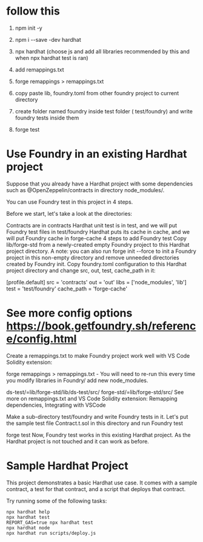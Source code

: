 
# follow this

1. npm init -y

2. npm i --save -dev hardhat

3. npx hardhat (choose js and add all libraries recommended by this and when npx hardhat test is ran) 

4. add remappings.txt

5. forge remappings > remappings.txt

6. copy paste lib, foundry.toml from other foundry project to current directory

7. create folder named foundry inside test folder ( test/foundry) and write foundry tests inside them

8. forge test



# Use Foundry in an existing Hardhat project
Suppose that you already have a Hardhat project with some dependencies such as @OpenZeppelin/contracts in directory node_modules/.

You can use Foundry test in this project in 4 steps.

Before we start, let's take a look at the directories:

Contracts are in contracts
Hardhat unit test is in test, and we will put Foundry test files in test/foundry
Hardhat puts its cache in cache, and we will put Foundry cache in forge-cache
4 steps to add Foundry test
Copy lib/forge-std from a newly-created empty Foundry project to this Hardhat project directory. A note: you can also run forge init --force to init a Foundry project in this non-empty directory and remove unneeded directories created by Foundry init.
Copy foundry.toml configuration to this Hardhat project directory and change src, out, test, cache_path in it:

[profile.default]
src = 'contracts'
out = 'out'
libs = ['node_modules', 'lib']
test = 'test/foundry'
cache_path  = 'forge-cache'

# See more config options https://book.getfoundry.sh/reference/config.html
Create a remappings.txt to make Foundry project work well with VS Code Solidity extension:

forge remappings > remappings.txt - You will need to re-run this every time you modify libraries in Foundry/ add new node_modules.

ds-test/=lib/forge-std/lib/ds-test/src/
forge-std/=lib/forge-std/src/
See more on remappings.txt and VS Code Solidity extension: Remapping dependencies, Integrating with VSCode

Make a sub-directory test/foundry and write Foundry tests in it.
Let's put the sample test file Contract.t.sol in this directory and run Foundry test


forge test
Now, Foundry test works in this existing Hardhat project. As the Hardhat project is not touched and it can work as before.







# Sample Hardhat Project

This project demonstrates a basic Hardhat use case. It comes with a sample contract, a test for that contract, and a script that deploys that contract.

Try running some of the following tasks:

```shell
npx hardhat help
npx hardhat test
REPORT_GAS=true npx hardhat test
npx hardhat node
npx hardhat run scripts/deploy.js
```
